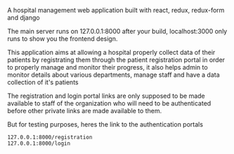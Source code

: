 A hospital management web application built with react, redux, redux-form and django

The main server runs on 127.0.0.1:8000 after your build, localhost:3000 only runs to show you the frontend design.

This application aims at allowing a hospital properly collect data of their patients by registrating them through the patient registration portal in order to properly manage and monitor their progress, it also helps admin to monitor details about various departments, manage staff and have a data collection of it's patients

The registration and login portal links are only supposed to be made available to staff of the organization who will need to be authenticated before other private links are made available to them.

But for testing purposes, heres the link to the authentication portals

    127.0.0.1:8000/registration
    127.0.0.1:8000/login
